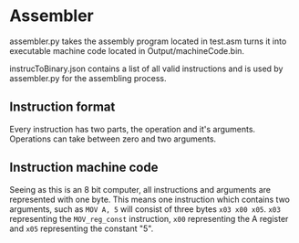 # Assembler

assembler.py takes the assembly program located in test.asm turns it into executable machine code located in Output/machineCode.bin.

instrucToBinary.json contains a list of all valid instructions and is used by assembler.py for the assembling process.

## Instruction format

Every instruction has two parts, the operation and it's arguments. Operations can take between zero and two arguments.

## Instruction machine code

Seeing as this is an 8 bit computer, all instructions and arguments are represented with one byte. This means one instruction which contains two arguments, such as ``MOV A, 5`` will consist of three bytes ``x03 x00 x05``. ``x03`` representing the ``MOV_reg_const`` instruction, ``x00`` representing the A register and ``x05`` representing the constant "5".
